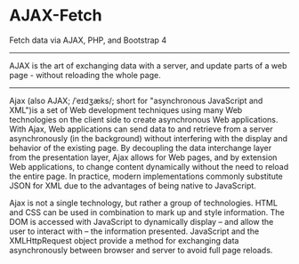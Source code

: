 # AJAX-Fetch
Fetch data via AJAX, PHP, and Bootstrap 4

<hr>

AJAX is the art of exchanging data with a server, and update parts of a web page - without reloading the whole page.
<hr>

Ajax (also AJAX; /ˈeɪdʒæks/; short for "asynchronous JavaScript and XML")is a set of Web development techniques using many Web technologies on the client side to create asynchronous Web applications. With Ajax, Web applications can send data to and retrieve from a server asynchronously (in the background) without interfering with the display and behavior of the existing page. By decoupling the data interchange layer from the presentation layer, Ajax allows for Web pages, and by extension Web applications, to change content dynamically without the need to reload the entire page. In practice, modern implementations commonly substitute JSON for XML due to the advantages of being native to JavaScript.

Ajax is not a single technology, but rather a group of technologies. HTML and CSS can be used in combination to mark up and style information. The DOM is accessed with JavaScript to dynamically display – and allow the user to interact with – the information presented. JavaScript and the XMLHttpRequest object provide a method for exchanging data asynchronously between browser and server to avoid full page reloads.
